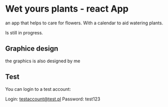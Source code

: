 # Wet yours plants - react App

an app that helps to care for flowers. With a calendar to aid watering plants.

Is still in progress.

## Graphice design

the graphics is also designed by me

## Test 

You can login to a test account:

Login: testaccount@test.pl Password: test123




